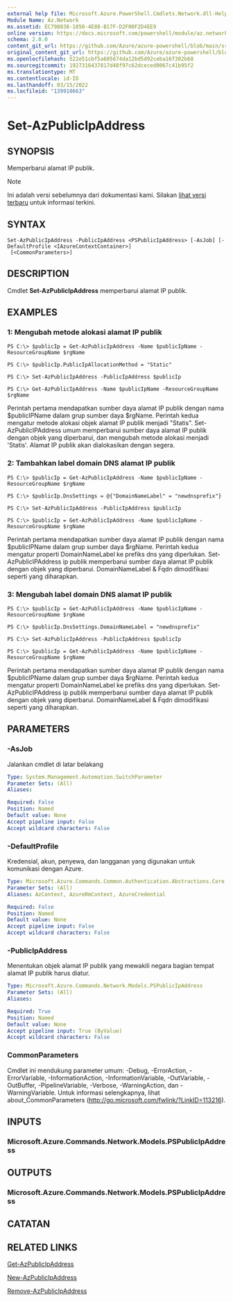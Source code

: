 ```yaml
---
external help file: Microsoft.Azure.PowerShell.Cmdlets.Network.dll-Help.xml
Module Name: Az.Network
ms.assetid: EC798838-1850-4E88-B17F-D2F00F2D4EE9
online version: https://docs.microsoft.com/powershell/module/az.network/set-azpublicipaddress
schema: 2.0.0
content_git_url: https://github.com/Azure/azure-powershell/blob/main/src/Network/Network/help/Set-AzPublicIpAddress.md
original_content_git_url: https://github.com/Azure/azure-powershell/blob/main/src/Network/Network/help/Set-AzPublicIpAddress.md
ms.openlocfilehash: 522e51cbf5a605674da12bd5d92ceba16f302b68
ms.sourcegitcommit: 1927316437817d48f97c62dceced0067c41b95f2
ms.translationtype: MT
ms.contentlocale: id-ID
ms.lasthandoff: 03/15/2022
ms.locfileid: "139918663"
---
```

# Set-AzPublicIpAddress

## SYNOPSIS
Memperbarui alamat IP publik.

> [!NOTE]
>Ini adalah versi sebelumnya dari dokumentasi kami. Silakan [lihat versi terbaru](/powershell/module/az.network/set-azpublicipaddress) untuk informasi terkini.

## SYNTAX

```
Set-AzPublicIpAddress -PublicIpAddress <PSPublicIpAddress> [-AsJob] [-DefaultProfile <IAzureContextContainer>]
 [<CommonParameters>]
```

## DESCRIPTION
Cmdlet **Set-AzPublicIpAddress** memperbarui alamat IP publik.

## EXAMPLES

### 1: Mengubah metode alokasi alamat IP publik
```
PS C:\> $publicIp = Get-AzPublicIpAddress -Name $publicIpName -ResourceGroupName $rgName

PS C:\> $publicIp.PublicIpAllocationMethod = "Static"
    
PS C:\> Set-AzPublicIpAddress -PublicIpAddress $publicIp

PS C:\> Get-AzPublicIpAddress -Name $publicIpName -ResourceGroupName $rgName
```

 Perintah pertama mendapatkan sumber daya alamat IP publik dengan nama $publicIPName dalam grup sumber daya $rgName.
Perintah kedua mengatur metode alokasi objek alamat IP publik menjadi "Statis".
Set-AzPublicIPAddress umum memperbarui sumber daya alamat IP publik dengan objek yang diperbarui, dan mengubah metode alokasi menjadi 'Statis'. Alamat IP publik akan dialokasikan dengan segera.

### 2: Tambahkan label domain DNS alamat IP publik
```
PS C:\> $publicIp = Get-AzPublicIpAddress -Name $publicIpName -ResourceGroupName $rgName

PS C:\> $publicIp.DnsSettings = @{"DomainNameLabel" = "newdnsprefix"}
    
PS C:\> Set-AzPublicIpAddress -PublicIpAddress $publicIp

PS C:\> $publicIp = Get-AzPublicIpAddress -Name $publicIpName -ResourceGroupName $rgName
```

Perintah pertama mendapatkan sumber daya alamat IP publik dengan nama $publicIPName dalam grup sumber daya $rgName.
Perintah kedua mengatur properti DomainNameLabel ke prefiks dns yang diperlukan.
Set-AzPublicIPAddress ip publik memperbarui sumber daya alamat IP publik dengan objek yang diperbarui. DomainNameLabel & Fqdn dimodifikasi seperti yang diharapkan.
    
### 3: Mengubah label domain DNS alamat IP publik
```
PS C:\> $publicIp = Get-AzPublicIpAddress -Name $publicIpName -ResourceGroupName $rgName

PS C:\> $publicIp.DnsSettings.DomainNameLabel = "newdnsprefix"
    
PS C:\> Set-AzPublicIpAddress -PublicIpAddress $publicIp

PS C:\> $publicIp = Get-AzPublicIpAddress -Name $publicIpName -ResourceGroupName $rgName
```

Perintah pertama mendapatkan sumber daya alamat IP publik dengan nama $publicIPName dalam grup sumber daya $rgName.
Perintah kedua mengatur properti DomainNameLabel ke prefiks dns yang diperlukan.
Set-AzPublicIPAddress ip publik memperbarui sumber daya alamat IP publik dengan objek yang diperbarui. DomainNameLabel & Fqdn dimodifikasi seperti yang diharapkan.

## PARAMETERS

### -AsJob
Jalankan cmdlet di latar belakang

```yaml
Type: System.Management.Automation.SwitchParameter
Parameter Sets: (All)
Aliases:

Required: False
Position: Named
Default value: None
Accept pipeline input: False
Accept wildcard characters: False
```

### -DefaultProfile
Kredensial, akun, penyewa, dan langganan yang digunakan untuk komunikasi dengan Azure.

```yaml
Type: Microsoft.Azure.Commands.Common.Authentication.Abstractions.Core.IAzureContextContainer
Parameter Sets: (All)
Aliases: AzContext, AzureRmContext, AzureCredential

Required: False
Position: Named
Default value: None
Accept pipeline input: False
Accept wildcard characters: False
```

### -PublicIpAddress
Menentukan objek alamat IP publik yang mewakili negara bagian tempat alamat IP publik harus diatur.

```yaml
Type: Microsoft.Azure.Commands.Network.Models.PSPublicIpAddress
Parameter Sets: (All)
Aliases:

Required: True
Position: Named
Default value: None
Accept pipeline input: True (ByValue)
Accept wildcard characters: False
```

### CommonParameters
Cmdlet ini mendukung parameter umum: -Debug, -ErrorAction, -ErrorVariable, -InformationAction, -InformationVariable, -OutVariable, -OutBuffer, -PipelineVariable, -Verbose, -WarningAction, dan -WarningVariable. Untuk informasi selengkapnya, lihat about_CommonParameters (http://go.microsoft.com/fwlink/?LinkID=113216).

## INPUTS

### Microsoft.Azure.Commands.Network.Models.PSPublicIpAddress

## OUTPUTS

### Microsoft.Azure.Commands.Network.Models.PSPublicIpAddress

## CATATAN

## RELATED LINKS

[Get-AzPublicIpAddress](./Get-AzPublicIpAddress.md)

[New-AzPublicIpAddress](./New-AzPublicIpAddress.md)

[Remove-AzPublicIpAddress](./Remove-AzPublicIpAddress.md)


